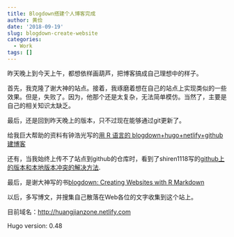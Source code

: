 ```yaml
---
title: Blogdown搭建个人博客完成
author: 黄俭
date: '2018-09-19'
slug: blogdown-create-website
categories:
  - Work
tags: []
---
```

昨天晚上到今天上午，都想依样画葫芦，把博客搞成自己理想中的样子。

首先，我克隆了谢大神的站点。接着，我琢磨着想在自己的站点上实现类似的一些效果。但是，失败了。因为，他那个还是太复杂，无法简单模仿。当然了，主要是自己的相关知识太缺乏。

最后，还是回到昨天晚上的版本，只不过现在能够通过git更新了。

给我巨大帮助的资料有钟浩光写的[用 R 语言的 blogdown+hugo+netlify+github 建博客](https://cosx.org/2018/01/build-blog-with-blogdown-hugo-netlify-github/)

还有，当我始终上传不了站点到github的仓库时，看到了shiren1118写的[github上的版本和本地版本冲突的解决方法](https://blog.csdn.net/shiren1118/article/details/7761203).

最后，是谢大神写的书[blogdown: Creating Websites with R Markdown](https://bookdown.org/yihui/blogdown/)

以后，多写博文，并搜集自己散落在Web各位的文字收集到这个站上。

目前域名：http://huangjianzone.netlify.com

Hugo version: 0.48
